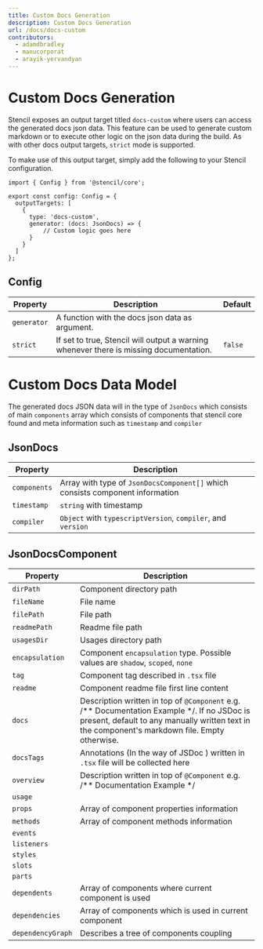 ```yaml
---
title: Custom Docs Generation
description: Custom Docs Generation
url: /docs/docs-custom
contributors:
  - adamdbradley
  - manucorporat
  - arayik-yervandyan
---
```


# Custom Docs Generation

Stencil exposes an output target titled `docs-custom` where users can access the generated docs json data. This feature can be used to generate custom markdown or to execute other logic on the json data during the build. As with other docs output targets, `strict` mode is supported.

To make use of this output target, simply add the following to your Stencil configuration.

```tsx
import { Config } from '@stencil/core';

export const config: Config = {
  outputTargets: [
    {
      type: 'docs-custom',
      generator: (docs: JsonDocs) => {
          // Custom logic goes here
      }
    }
  ]
};
```

## Config

| Property    | Description                                                                              | Default |
|-------------|------------------------------------------------------------------------------------------|---------|
| `generator` | A function with the docs json data as argument.                                          |         |
| `strict`    | If set to true, Stencil will output a warning whenever there is missing documentation.   | `false` |



# Custom Docs Data Model

The generated docs JSON data will in the type of `JsonDocs` which consists of main `components` array which consists of components that stencil core found and meta information such as `timestamp` and `compiler`

## JsonDocs

| Property    | Description                                                                              |
|-------------|------------------------------------------------------------------------------------------|
| `components` | Array with type of `JsonDocsComponent[]` which consists component information|
| `timestamp`    | `string` with timestamp   |
| `compiler`    | `Object` with `typescriptVersion`, `compiler`, and `version`   |

## JsonDocsComponent

| Property    | Description                                                                              |
|-------------|------------------------------------------------------------------------------------------|
| `dirPath` | Component directory path |
| `fileName`    | File name |
| `filePath`    | File path |
| `readmePath`    | Readme file path |
| `usagesDir`    | Usages directory path  |
| `encapsulation`    | Component `encapsulation` type. Possible values are `shadow`, `scoped`, `none`  |
| `tag`    | Component tag described in `.tsx` file  |
| `readme`    | Component readme file first line content  |
| `docs`    | Description written in top of `@Component` e.g. /**  Documentation Example */. If no JSDoc is present, default to any manually written text in the component's markdown file. Empty otherwise. |
| `docsTags`    | Annotations (In the way of JSDoc ) written in `.tsx` file will be collected here   |
| `overview`    | Description written in top of `@Component` e.g. /**  Documentation Example */ |
| `usage`    |    |
| `props`    | Array of component properties information   |
| `methods`    | Array of component methods information   |
| `events`    |    |
| `listeners`    |    |
| `styles`    |    |
| `slots`    |    |
| `parts`    |    |
| `dependents`    |  Array of components where current component is used  |
| `dependencies`    |  Array of components which is used in current component  |
| `dependencyGraph`    | Describes a tree of components coupling |

